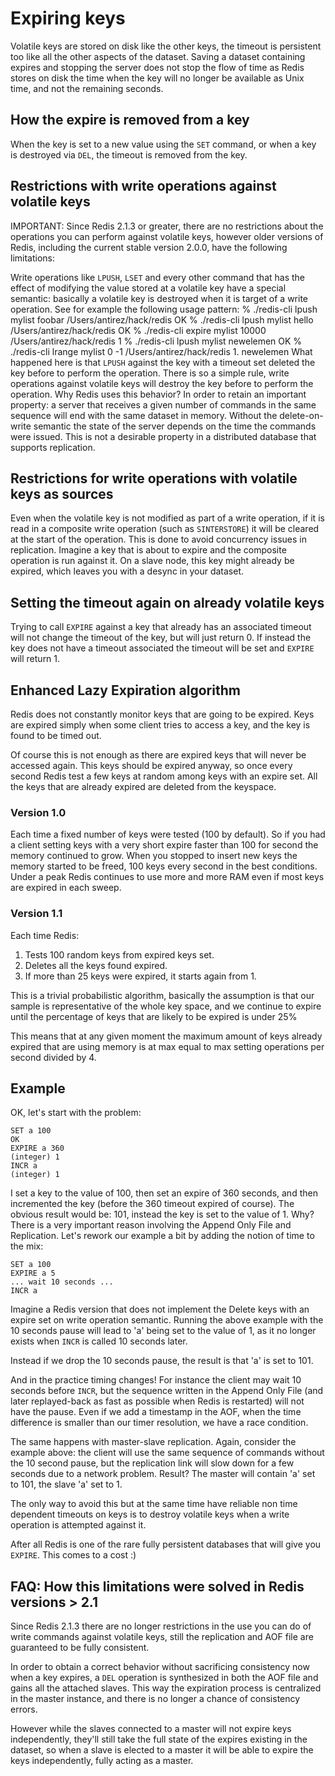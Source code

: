 # Expiring keys

Volatile keys are stored on disk like the other keys, the timeout is persistent
too like all the other aspects of the dataset. Saving a dataset containing
expires and stopping the server does not stop the flow of time as Redis
stores on disk the time when the key will no longer be available as Unix
time, and not the remaining seconds.

## How the expire is removed from a key

When the key is set to a new value using the `SET` command, or when a key
is destroyed via `DEL`, the timeout is removed from the key.

## Restrictions with write operations against volatile keys

IMPORTANT: Since Redis 2.1.3 or greater, there are no restrictions about
the operations you can perform against volatile keys, however older versions
of Redis, including the current stable version 2.0.0, have the following
limitations:

Write operations like `LPUSH`, `LSET` and every other command that has the
effect of modifying the value stored at a volatile key have a special semantic:
basically a volatile key is destroyed when it is target of a write operation.
See for example the following usage pattern:
    % ./redis-cli lpush mylist foobar /Users/antirez/hack/redis
    OK
    % ./redis-cli lpush mylist hello  /Users/antirez/hack/redis
    OK
    % ./redis-cli expire mylist 10000 /Users/antirez/hack/redis
    1
    % ./redis-cli lpush mylist newelemen
    OK
    % ./redis-cli lrange mylist 0 -1  /Users/antirez/hack/redis
    1. newelemen
What happened here is that `LPUSH` against the key with a timeout set deleted
the key before to perform the operation. There is so a simple rule, write
operations against volatile keys will destroy the key before to perform the
operation. Why Redis uses this behavior? In order to retain an important
property: a server that receives a given number of commands in the same
sequence will end with the same dataset in memory. Without the delete-on-write
semantic the state of the server depends on the time the commands were issued.
This is not a desirable property in a distributed database that supports replication.

## Restrictions for write operations with volatile keys as sources

Even when the volatile key is not modified as part of a write operation, if
it is read in a composite write operation (such as `SINTERSTORE`) it will be
cleared at the start of the operation. This is done to avoid concurrency issues
in replication. Imagine a key that is about to expire and the composite operation
is run against it. On a slave node, this key might already be expired, which
leaves you with a desync in your dataset.

## Setting the timeout again on already volatile keys

Trying to call `EXPIRE` against a key that already has an associated timeout
will not change the timeout of the key, but will just return 0. If instead
the key does not have a timeout associated the timeout will be set and `EXPIRE`
will return 1.

## Enhanced Lazy Expiration algorithm

Redis does not constantly monitor keys that are going to be expired.
Keys are expired simply when some client tries to access a key, and
the key is found to be timed out.

Of course this is not enough as there are expired keys that will never
be accessed again. This keys should be expired anyway, so once every
second Redis test a few keys at random among keys with an  expire set.
All the keys that are already expired are deleted from the keyspace.

### Version 1.0

Each time a fixed number of keys were tested (100 by default). So if
you had a client setting keys with a very short expire faster than 100
for second the memory continued to grow. When you stopped to insert
new keys the memory started to be freed, 100 keys every second in the
best conditions. Under a peak Redis continues to use more and more RAM
even if most keys are expired in each sweep.

### Version 1.1

Each time Redis:

1. Tests 100 random keys from expired keys set.
2. Deletes all the keys found expired.
3. If more than 25 keys were expired, it starts again from 1.

This is a trivial probabilistic algorithm, basically the assumption is
that our sample is representative of the whole key space,
and we continue to expire until the percentage of keys that are likely
to be expired is under 25%

This means that at any given moment the maximum amount of keys already
expired that are using memory is at max equal to max setting operations
per second divided by 4.

## Example

OK, let's start with the problem:

    SET a 100
    OK
    EXPIRE a 360
    (integer) 1
    INCR a
    (integer) 1

I set a key to the value of 100, then set an expire of 360 seconds, and then
incremented the key (before the 360 timeout expired of course). The obvious
result would be: 101, instead the key is set to the value of 1. Why? There
is a very important reason involving the Append Only File and Replication.
Let's rework our example a bit by adding the notion of time to the mix:

    SET a 100
    EXPIRE a 5
    ... wait 10 seconds ...
    INCR a

Imagine a Redis version that does not implement the Delete keys with an expire
set on write operation semantic. Running the above example with the 10 seconds
pause will lead to 'a' being set to the value of 1, as it no longer exists
when `INCR` is called 10 seconds later.

Instead if we drop the 10 seconds pause, the result is that 'a' is set to 101.


And in the practice timing changes! For instance the client may wait 10 seconds
before `INCR`, but the sequence written in the Append Only File (and later replayed-back
as fast as possible when Redis is restarted) will not have the pause. Even
if we add a timestamp in the AOF, when the time difference is smaller than
our timer resolution, we have a race condition.

The same happens with master-slave replication. Again, consider the example
above: the client will use the same sequence of commands without the 10 second
pause, but the replication link will slow down for a few seconds due to a network
problem. Result? The master will contain 'a' set to 101, the slave 'a' set
to 1.

The only way to avoid this but at the same time have reliable non time dependent
timeouts on keys is to destroy volatile keys when a write operation is attempted
against it.

After all Redis is one of the rare fully persistent databases that will give
you `EXPIRE`. This comes to a cost :)

## FAQ: How this limitations were solved in Redis versions > 2.1

Since Redis 2.1.3 there are no longer restrictions in the use you can do of
write commands against volatile keys, still the replication and AOF file are
guaranteed to be fully consistent.

In order to obtain a correct behavior without sacrificing consistency now when
a key expires, a `DEL` operation is synthesized in both the AOF file and gains
all the attached slaves. This way the expiration process is centralized in
the master instance, and there is no longer a chance of consistency errors.


However while the slaves connected to a master will not expire keys
independently, they'll still take the full state of the expires existing in
the dataset, so when a slave is elected to a master it will be able to expire
the keys independently, fully acting as a master.
